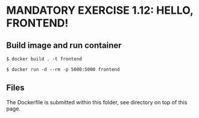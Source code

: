 # MANDATORY EXERCISE 1.12: HELLO, FRONTEND!
## Build image and run container
```
$ docker build . -t frontend

$ docker run -d --rm -p 5000:5000 frontend
```
## Files
The Dockerfile is submitted within this folder, see directory on top of this page.
